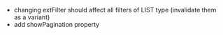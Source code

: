 * changing extFilter should affect all filters of LIST type (invalidate them as a variant) 
* add showPagination property